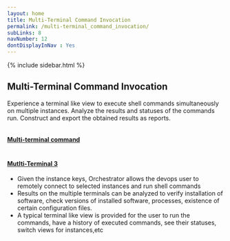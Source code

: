 ```yaml
---
layout: home
title: Multi-Terminal Command Invocation
permalink: /multi-terminal_command_invocation/
subLinks: 8
navNumber: 12
dontDisplayInNav : Yes
---
```

<div class='mainContent'>
<div class='sidebar-wrapper'>
{% include sidebar.html %}
</div>
<div class='content-area'>
<h2>Multi-Terminal Command Invocation</h2>
<p>
Experience a terminal like view to execute shell commands simultaneously on multiple instances. Analyze the results and statuses of the commands run. Construct and export the obtained results as reports.</p>

<div class='gallerysection'>
<a rel="gallery" class="fancybox" href="/orchestrator/images/multi-terminal-command.png">
<img src="/orchestrator/images/thumb/multi-terminal-command.png" alt=""/>
<h4>Multi-terminal command </h4>
</a>

<a rel="gallery" class="fancybox" href="/orchestrator/images/multi-terminal3.png">
<img src="/orchestrator/images/thumb/multi-terminal3.png" alt=""/>
<h4>Mutlti-Terminal 3 </h4>
</a>

</div>

<ul>
<li>Given the instance keys, Orchestrator allows the devops user to remotely connect to selected instances and run shell commands</li>

<li>Results on the multiple terminals can be analyzed to verify installation of software, check versions of installed software, processes, existence of certain configuration files.</li>

<li>A typical terminal like view is provided for the user to run the commands, have a history of executed commands, see their statuses, switch views for instances,etc</li>
</ul>
</div>
</div>